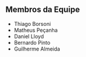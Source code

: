 ## Membros da Equipe

- Thiago Borsoni
- Matheus Peçanha
- Daniel Lloyd
- Bernardo Pinto
- Guilherme Almeida
